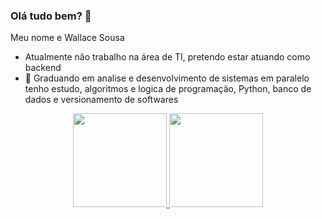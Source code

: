 ### Olá tudo bem? 👋
Meu nome e Wallace Sousa
- Atualmente não trabalho na área de TI, pretendo estar atuando como backend 
- 🌱 Graduando em analise e desenvolvimento de sistemas em paralelo tenho estudo, algoritmos e logica de programação, Python, banco de dados e versionamento de softwares
<div align="center">
  <a href="https://github.com/wlcguitar">
  <img height="150em" src="https://github-readme-stats.vercel.app/api?username=wlcguitar&show_icons=true&theme=bluepurple&include_all_commits=true&count_private=true"/>
  <img height="150em" src="https://github-readme-stats.vercel.app/api/top-langs/?username=wlcguitar&layout=compact&langs_count=7&theme=bluemono"/>
</div>
